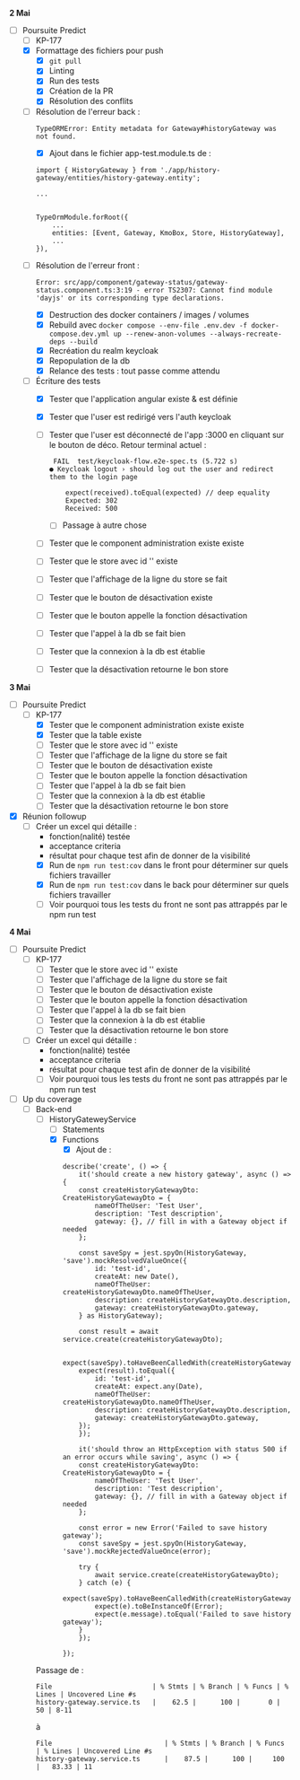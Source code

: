 **2 Mai**
- [ ] Poursuite Predict
    - [ ] KP-177
    - [x] Formattage des fichiers pour push 
        - [x] ```git pull```
        - [x] Linting
        - [x] Run des tests
        - [x] Création de la PR
        - [x] Résolution des conflits
    - [ ] Résolution de l'erreur back : 
        ```
        TypeORMError: Entity metadata for Gateway#historyGateway was not found.
        ```
        - [x] Ajout dans le fichier app-test.module.ts de :
        ```
        import { HistoryGateway } from './app/history-gateway/entities/history-gateway.entity';

        ...

        
        TypeOrmModule.forRoot({
            ...
            entities: [Event, Gateway, KmoBox, Store, HistoryGateway],
            ...
        }),
        ```
    - [ ] Résolution de l'erreur front : 
        ```
        Error: src/app/component/gateway-status/gateway-status.component.ts:3:19 - error TS2307: Cannot find module 'dayjs' or its corresponding type declarations.
        ```
        - [x] Destruction des docker containers / images / volumes
        - [x] Rebuild avec ```docker compose --env-file .env.dev -f docker-compose.dev.yml up --renew-anon-volumes --always-recreate-deps --build```
        - [x] Recréation du realm keycloak
        - [x] Repopulation de la db
        - [x] Relance des tests : tout passe comme attendu
    - [ ] Écriture des tests
        - [x] Tester que l'application angular existe & est définie
        - [x] Tester que l'user est redirigé vers l'auth keycloak
        - [ ] Tester que l'user est déconnecté de l'app :3000 en cliquant sur le bouton de déco. Retour terminal actuel :
            ```
             FAIL  test/keycloak-flow.e2e-spec.ts (5.722 s)                                                                    
            ● Keycloak logout › should log out the user and redirect them to the login page
                      
                expect(received).toEqual(expected) // deep equality                                                           
                Expected: 302                                              
                Received: 500 
            ```
            - [ ] Passage à autre chose
        - [ ] Tester que le component administration existe existe
        - [ ] Tester que le store avec id '' existe
        - [ ] Tester que l'affichage de la ligne du store se fait
        - [ ] Tester que le bouton de désactivation existe
        - [ ] Tester que le bouton appelle la fonction désactivation
        - [ ] Tester que l'appel à la db se fait bien
        - [ ] Tester que la connexion à la db est établie
        - [ ] Tester que la désactivation retourne le bon store


**3 Mai**
- [ ] Poursuite Predict
    - [ ] KP-177
        - [x] Tester que le component administration existe existe
        - [x] Tester que la table existe
        - [ ] Tester que le store avec id '' existe
        - [ ] Tester que l'affichage de la ligne du store se fait
        - [ ] Tester que le bouton de désactivation existe
        - [ ] Tester que le bouton appelle la fonction désactivation
        - [ ] Tester que l'appel à la db se fait bien
        - [ ] Tester que la connexion à la db est établie
        - [ ] Tester que la désactivation retourne le bon store
- [x] Réunion followup
    - [ ] Créer un excel qui détaille :
        - fonction(nalité) testée
        - acceptance criteria
        - résultat
    pour chaque test afin de donner de la visibilité
        - [x] Run de ```npm run test:cov``` dans le front pour déterminer sur quels fichiers travailler
        - [x] Run de ```npm run test:cov``` dans le back pour déterminer sur quels fichiers travailler
        - [ ] Voir pourquoi tous les tests du front ne sont pas attrappés par le npm run test

**4 Mai**
- [ ] Poursuite Predict
    - [ ] KP-177
        - [ ] Tester que le store avec id '' existe
        - [ ] Tester que l'affichage de la ligne du store se fait
        - [ ] Tester que le bouton de désactivation existe
        - [ ] Tester que le bouton appelle la fonction désactivation
        - [ ] Tester que l'appel à la db se fait bien
        - [ ] Tester que la connexion à la db est établie
        - [ ] Tester que la désactivation retourne le bon store
    - [ ] Créer un excel qui détaille :
        - fonction(nalité) testée
        - acceptance criteria
        - résultat
    pour chaque test afin de donner de la visibilité
        - [ ] Voir pourquoi tous les tests du front ne sont pas attrappés par le npm run test
- [ ] Up du coverage
    - [ ] Back-end
        - [ ] HistoryGateweyService
            - [ ] Statements
            - [x] Functions
                - [x] Ajout de  : 
                ```
                describe('create', () => {
                    it('should create a new history gateway', async () => {
                    const createHistoryGatewayDto: CreateHistoryGatewayDto = {
                        nameOfTheUser: 'Test User',
                        description: 'Test description',
                        gateway: {}, // fill in with a Gateway object if needed
                    };

                    const saveSpy = jest.spyOn(HistoryGateway, 'save').mockResolvedValueOnce({
                        id: 'test-id',
                        createAt: new Date(),
                        nameOfTheUser: createHistoryGatewayDto.nameOfTheUser,
                        description: createHistoryGatewayDto.description,
                        gateway: createHistoryGatewayDto.gateway,
                    } as HistoryGateway);

                    const result = await service.create(createHistoryGatewayDto);

                    expect(saveSpy).toHaveBeenCalledWith(createHistoryGatewayDto);
                    expect(result).toEqual({
                        id: 'test-id',
                        createAt: expect.any(Date),
                        nameOfTheUser: createHistoryGatewayDto.nameOfTheUser,
                        description: createHistoryGatewayDto.description,
                        gateway: createHistoryGatewayDto.gateway,
                    });
                    });

                    it('should throw an HttpException with status 500 if an error occurs while saving', async () => {
                    const createHistoryGatewayDto: CreateHistoryGatewayDto = {
                        nameOfTheUser: 'Test User',
                        description: 'Test description',
                        gateway: {}, // fill in with a Gateway object if needed
                    };
                    
                    const error = new Error('Failed to save history gateway');
                    const saveSpy = jest.spyOn(HistoryGateway, 'save').mockRejectedValueOnce(error);
                    
                    try {
                        await service.create(createHistoryGatewayDto);
                    } catch (e) {
                        expect(saveSpy).toHaveBeenCalledWith(createHistoryGatewayDto);
                        expect(e).toBeInstanceOf(Error);
                        expect(e.message).toEqual('Failed to save history gateway');
                    }
                    });
                    
                });
                ```
        Passage de :
        ```
        File                         | % Stmts | % Branch | % Funcs | % Lines | Uncovered Line #s 
        history-gateway.service.ts   |    62.5 |      100 |       0 |      50 | 8-11  
        ```
        à
        ```
        File                            | % Stmts | % Branch | % Funcs | % Lines | Uncovered Line #s 
        history-gateway.service.ts      |    87.5 |      100 |     100 |   83.33 | 11 
        ```